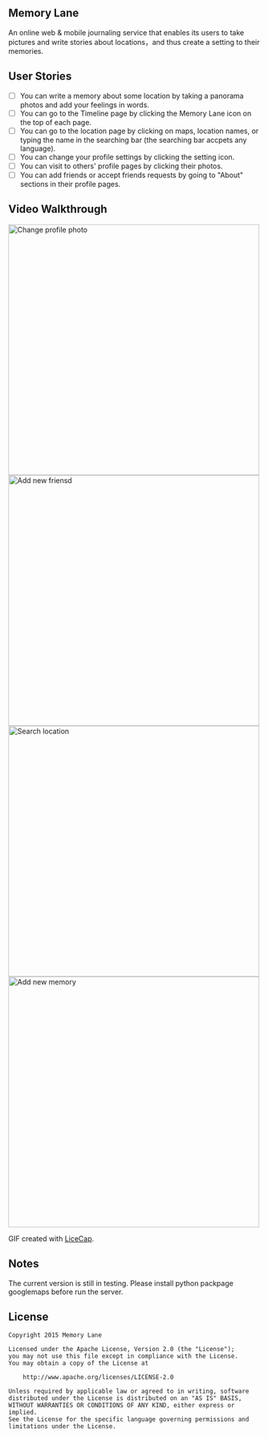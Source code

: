 
## Memory Lane

An online web & mobile journaling service that enables its users to take pictures and write stories about locations，and thus create a setting to their memories.

## User Stories

* [ ] You can write a memory about some location by taking a panorama photos and add your feelings in words. 
* [ ] You can go to the Timeline page by clicking the Memory Lane icon on the top of each page.
* [ ] You can go to the location page by clicking on maps, location names, or typing the name in the searching bar (the searching bar accpets any language).
* [ ] You can change your profile settings by clicking the setting icon.
* [ ] You can visit to others' profile pages by clicking their photos.
* [ ] You can add friends or accept friends requests by going to "About" sections in their profile pages.

## Video Walkthrough 

<img src='http://i.imgur.com/1Fg3HbX.gif' title='Change profile photo' width='500' alt='Change profile photo' />
<img src='http://i.imgur.com/Q6T4TIJ.gif' title='Add new friends' width='500' alt='Add new friensd' />
<img src='http://i.imgur.com/0R1ggXW.gif' title='Search location' width='500' alt='Search location' />
<img src='http://i.imgur.com/zxWzLAH.gif' title='Add new memory' width='500' alt='Add new memory' />

GIF created with [LiceCap](http://www.cockos.com/licecap/).

## Notes

The current version is still in testing. 
Please install python packpage googlemaps before run the server.

## License

    Copyright 2015 Memory Lane

    Licensed under the Apache License, Version 2.0 (the "License");
    you may not use this file except in compliance with the License.
    You may obtain a copy of the License at

        http://www.apache.org/licenses/LICENSE-2.0

    Unless required by applicable law or agreed to in writing, software
    distributed under the License is distributed on an "AS IS" BASIS,
    WITHOUT WARRANTIES OR CONDITIONS OF ANY KIND, either express or implied.
    See the License for the specific language governing permissions and
    limitations under the License.
